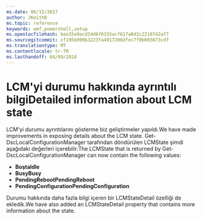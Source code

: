 ```yaml
---
ms.date: 06/12/2017
author: JKeithB
ms.topic: reference
keywords: wmf,powershell,setup
ms.openlocfilehash: baa35e9acd24d6f6155acf617a0d2c2210742af7
ms.sourcegitcommit: cf195b090b3223fa4917206dfec7f0b603873cdf
ms.translationtype: MT
ms.contentlocale: tr-TR
ms.lasthandoff: 04/09/2018
---
```

# <a name="detailed-information-about-lcm-state"></a><span data-ttu-id="655d8-102">LCM'yi durumu hakkında ayrıntılı bilgi</span><span class="sxs-lookup"><span data-stu-id="655d8-102">Detailed information about LCM state</span></span>

<span data-ttu-id="655d8-103">LCM'yi durumu ayrıntılarını gösterme biz geliştirmeler yapıldı.</span><span class="sxs-lookup"><span data-stu-id="655d8-103">We have made improvements in exposing details about the LCM state.</span></span> <span data-ttu-id="655d8-104">Get-DscLocalConfigurationManager tarafından döndürülen LCMState şimdi aşağıdaki değerleri içerebilir:</span><span class="sxs-lookup"><span data-stu-id="655d8-104">The LCMState that is returned by Get-DscLocalConfigurationManager can now contain the following values:</span></span>

* <span data-ttu-id="655d8-105">**Boşta**</span><span class="sxs-lookup"><span data-stu-id="655d8-105">**Idle**</span></span>
* <span data-ttu-id="655d8-106">**Busy**</span><span class="sxs-lookup"><span data-stu-id="655d8-106">**Busy**</span></span>
* <span data-ttu-id="655d8-107">**PendingReboot**</span><span class="sxs-lookup"><span data-stu-id="655d8-107">**PendingReboot**</span></span>
* <span data-ttu-id="655d8-108">**PendingConfiguration**</span><span class="sxs-lookup"><span data-stu-id="655d8-108">**PendingConfiguration**</span></span>

<span data-ttu-id="655d8-109">Durumu hakkında daha fazla bilgi içeren bir LCMStateDetail özelliği de ekledik.</span><span class="sxs-lookup"><span data-stu-id="655d8-109">We have also added an LCMStateDetail property that contains more information about the state.</span></span>